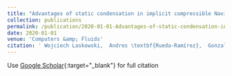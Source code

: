 ```yaml
---
title: "Advantages of static condensation in implicit compressible Navier--Stokes DGSEM solvers"
collection: publications
permalink: /publication/2020-01-01-Advantages-of-static-condensation-in-implicit-compressible-Navier-Stokes-DGSEM-solvers
date: 2020-01-01
venue: 'Computers &amp; Fluids'
citation: ' Wojciech Laskowski,  Andres \textbf{Rueda-Ramírez},  Gonzalo Rubio,  Eusebio Valero,  Esteban Ferrer, &quot;Advantages of static condensation in implicit compressible Navier--Stokes DGSEM solvers.&quot; Computers &amp;amp; Fluids, 2020.'
---
```

Use [Google Scholar](https://scholar.google.com/scholar?q=Advantages+of+static+condensation+in+implicit+compressible+Navier++Stokes+DGSEM+solvers){:target="_blank"} for full citation